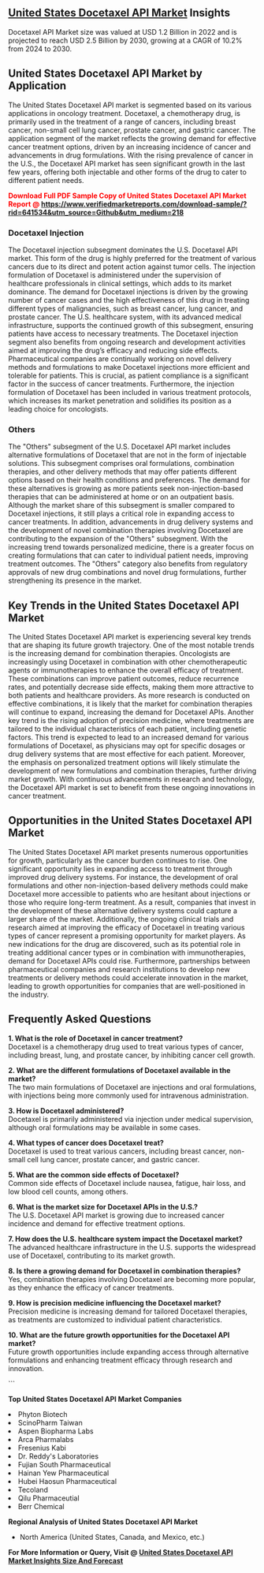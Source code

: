 <h2><a href="https://www.verifiedmarketreports.com/download-sample/?rid=641534&amp;utm_source=Github&amp;utm_medium=218" target="_blank">United States Docetaxel API Market</a> Insights</h2><p>Docetaxel API Market size was valued at USD 1.2 Billion in 2022 and is projected to reach USD 2.5 Billion by 2030, growing at a CAGR of 10.2% from 2024 to 2030.</p><p> <h2>United States Docetaxel API Market by Application</h2> The United States Docetaxel API market is segmented based on its various applications in oncology treatment. Docetaxel, a chemotherapy drug, is primarily used in the treatment of a range of cancers, including breast cancer, non-small cell lung cancer, prostate cancer, and gastric cancer. The application segment of the market reflects the growing demand for effective cancer treatment options, driven by an increasing incidence of cancer and advancements in drug formulations. With the rising prevalence of cancer in the U.S., the Docetaxel API market has seen significant growth in the last few years, offering both injectable and other forms of the drug to cater to different patient needs. <strong><p><span class=""><span style="color: #ff0000;"><strong>Download Full PDF Sample Copy of United States Docetaxel API Market Report</strong> @ </span><a href="https://www.verifiedmarketreports.com/download-sample/?rid=641534&amp;utm_source=Github&amp;utm_medium=218" target="_blank">https://www.verifiedmarketreports.com/download-sample/?rid=641534&amp;utm_source=Github&amp;utm_medium=218</a></span></p></strong> <h3>Docetaxel Injection</h3> The Docetaxel injection subsegment dominates the U.S. Docetaxel API market. This form of the drug is highly preferred for the treatment of various cancers due to its direct and potent action against tumor cells. The injection formulation of Docetaxel is administered under the supervision of healthcare professionals in clinical settings, which adds to its market dominance. The demand for Docetaxel injections is driven by the growing number of cancer cases and the high effectiveness of this drug in treating different types of malignancies, such as breast cancer, lung cancer, and prostate cancer. The U.S. healthcare system, with its advanced medical infrastructure, supports the continued growth of this subsegment, ensuring patients have access to necessary treatments. The Docetaxel injection segment also benefits from ongoing research and development activities aimed at improving the drug’s efficacy and reducing side effects. Pharmaceutical companies are continually working on novel delivery methods and formulations to make Docetaxel injections more efficient and tolerable for patients. This is crucial, as patient compliance is a significant factor in the success of cancer treatments. Furthermore, the injection formulation of Docetaxel has been included in various treatment protocols, which increases its market penetration and solidifies its position as a leading choice for oncologists. <h3>Others</h3> The "Others" subsegment of the U.S. Docetaxel API market includes alternative formulations of Docetaxel that are not in the form of injectable solutions. This subsegment comprises oral formulations, combination therapies, and other delivery methods that may offer patients different options based on their health conditions and preferences. The demand for these alternatives is growing as more patients seek non-injection-based therapies that can be administered at home or on an outpatient basis. Although the market share of this subsegment is smaller compared to Docetaxel injections, it still plays a critical role in expanding access to cancer treatments. In addition, advancements in drug delivery systems and the development of novel combination therapies involving Docetaxel are contributing to the expansion of the "Others" subsegment. With the increasing trend towards personalized medicine, there is a greater focus on creating formulations that can cater to individual patient needs, improving treatment outcomes. The "Others" category also benefits from regulatory approvals of new drug combinations and novel drug formulations, further strengthening its presence in the market. <h2>Key Trends in the United States Docetaxel API Market</h2> The United States Docetaxel API market is experiencing several key trends that are shaping its future growth trajectory. One of the most notable trends is the increasing demand for combination therapies. Oncologists are increasingly using Docetaxel in combination with other chemotherapeutic agents or immunotherapies to enhance the overall efficacy of treatment. These combinations can improve patient outcomes, reduce recurrence rates, and potentially decrease side effects, making them more attractive to both patients and healthcare providers. As more research is conducted on effective combinations, it is likely that the market for combination therapies will continue to expand, increasing the demand for Docetaxel APIs. Another key trend is the rising adoption of precision medicine, where treatments are tailored to the individual characteristics of each patient, including genetic factors. This trend is expected to lead to an increased demand for various formulations of Docetaxel, as physicians may opt for specific dosages or drug delivery systems that are most effective for each patient. Moreover, the emphasis on personalized treatment options will likely stimulate the development of new formulations and combination therapies, further driving market growth. With continuous advancements in research and technology, the Docetaxel API market is set to benefit from these ongoing innovations in cancer treatment. <h2>Opportunities in the United States Docetaxel API Market</h2> The United States Docetaxel API market presents numerous opportunities for growth, particularly as the cancer burden continues to rise. One significant opportunity lies in expanding access to treatment through improved drug delivery systems. For instance, the development of oral formulations and other non-injection-based delivery methods could make Docetaxel more accessible to patients who are hesitant about injections or those who require long-term treatment. As a result, companies that invest in the development of these alternative delivery systems could capture a larger share of the market. Additionally, the ongoing clinical trials and research aimed at improving the efficacy of Docetaxel in treating various types of cancer represent a promising opportunity for market players. As new indications for the drug are discovered, such as its potential role in treating additional cancer types or in combination with immunotherapies, demand for Docetaxel APIs could rise. Furthermore, partnerships between pharmaceutical companies and research institutions to develop new treatments or delivery methods could accelerate innovation in the market, leading to growth opportunities for companies that are well-positioned in the industry. <h2>Frequently Asked Questions</h2> <p><strong>1. What is the role of Docetaxel in cancer treatment?</strong><br>Docetaxel is a chemotherapy drug used to treat various types of cancer, including breast, lung, and prostate cancer, by inhibiting cancer cell growth.</p> <p><strong>2. What are the different formulations of Docetaxel available in the market?</strong><br>The two main formulations of Docetaxel are injections and oral formulations, with injections being more commonly used for intravenous administration.</p> <p><strong>3. How is Docetaxel administered?</strong><br>Docetaxel is primarily administered via injection under medical supervision, although oral formulations may be available in some cases.</p> <p><strong>4. What types of cancer does Docetaxel treat?</strong><br>Docetaxel is used to treat various cancers, including breast cancer, non-small cell lung cancer, prostate cancer, and gastric cancer.</p> <p><strong>5. What are the common side effects of Docetaxel?</strong><br>Common side effects of Docetaxel include nausea, fatigue, hair loss, and low blood cell counts, among others.</p> <p><strong>6. What is the market size for Docetaxel APIs in the U.S.?</strong><br>The U.S. Docetaxel API market is growing due to increased cancer incidence and demand for effective treatment options.</p> <p><strong>7. How does the U.S. healthcare system impact the Docetaxel market?</strong><br>The advanced healthcare infrastructure in the U.S. supports the widespread use of Docetaxel, contributing to its market growth.</p> <p><strong>8. Is there a growing demand for Docetaxel in combination therapies?</strong><br>Yes, combination therapies involving Docetaxel are becoming more popular, as they enhance the efficacy of cancer treatments.</p> <p><strong>9. How is precision medicine influencing the Docetaxel market?</strong><br>Precision medicine is increasing demand for tailored Docetaxel therapies, as treatments are customized to individual patient characteristics.</p> <p><strong>10. What are the future growth opportunities for the Docetaxel API market?</strong><br>Future growth opportunities include expanding access through alternative formulations and enhancing treatment efficacy through research and innovation.</p> ```</p><p><strong>Top United States Docetaxel API Market Companies</strong></p><div data-test-id=""><p><li>Phyton Biotech</li><li> ScinoPharm Taiwan</li><li> Aspen Biopharma Labs</li><li> Arca Pharmalabs</li><li> Fresenius Kabi</li><li> Dr. Reddy's Laboratories</li><li> Fujian South Pharmaceutical</li><li> Hainan Yew Pharmaceutical</li><li> Hubei Haosun Pharmaceutical</li><li> Tecoland</li><li> Qilu Pharmaceutial</li><li> Berr Chemical</li></p><div><strong>Regional Analysis of&nbsp;United States Docetaxel API Market</strong></div><ul><li dir="ltr"><p dir="ltr">North America&nbsp;(United States, Canada, and Mexico, etc.)</p></li></ul><p><strong>For More Information or Query, Visit @&nbsp;</strong><strong><a href="https://www.verifiedmarketreports.com/product/docetaxel-api-market/?utm_source=Github&amp;utm_medium=218" target="_blank">United States Docetaxel API Market Insights Size And Forecast</a></strong></p></div>
